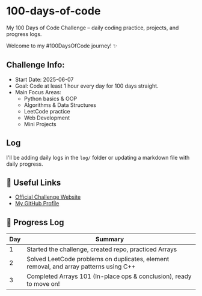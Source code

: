 # 100-days-of-code
My 100 Days of Code Challenge – daily coding practice, projects, and progress logs.

Welcome to my #100DaysOfCode journey! ✨

## Challenge Info:
- Start Date: 2025-06-07
- Goal: Code at least 1 hour every day for 100 days straight.
- Main Focus Areas:
  - Python basics & OOP
  - Algorithms & Data Structures
  - LeetCode practice
  - Web Development
  - Mini Projects

##  Log
I'll be adding daily logs in the `log/` folder or updating a markdown file with daily progress.

## 🔗 Useful Links
- [Official Challenge Website](https://www.100daysofcode.com/)
- [My GitHub Profile](https://github.com/seruliana)

## 📖 Progress Log

| Day | Summary |
|-----|---------|
| 1 | Started the challenge, created repo, practiced Arrays |
| 2 | Solved LeetCode problems on duplicates, element removal, and array patterns using C++ |
| 3 | Completed Arrays 101 (In-place ops & conclusion), ready to move on! |
